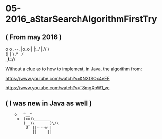 # 05-2016_aStarSearchAlgorithmFirstTry


( From may 2016 )
 ---------------
   o
    o
        .--.
       |o_o |
       |:_/ |
      //   \ \
     (|     | )
    /'\_   _/`\
    \___)=(___/


Without a clue as to how to implement, in Java, the algorithm from:

https://www.youtube.com/watch?v=KNXfSOx4eEE <!--A* Pathfinding Tutorial-->

https://www.youtube.com/watch?v=T8mgXpW1_vc <!--A* pathfinding for beginners implementation (theory)-->


( I was new in Java as well )
 ---------------------------
        o   ^__^
         o  (xx)\_______
            (__)\       )\/\
             U  ||----w |
                ||     ||

